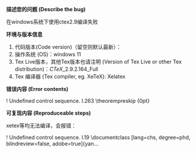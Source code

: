 **描述您的问题 (Describe the bug)**

在windows系统下使用ctex2.9编译失败

**环境与版本信息**

1. 代码版本(Code version)（留空则默认最新）：
2. 操作系统 (OS)：windows 11
3. Tex Live版本，其他Tex版本也请注明 (Version of Tex Live or other Tex distribution)：*CTeX*_2.9.2.164_Full
4. Tex 编译器 (Tex compiler, eg. XeTeX): Xelatex

**错误内容 (Error contents)**

! Undefined control sequence.
l.263 \theorempreskip
                     {0pt} 

**可复现内容 (Reproduceable steps)**

xetex等均无法编译，会报错：

! Undefined control sequence.
l.19 \documentclass
                   [lang=chs, degree=phd, blindreview=false, adobe=true]{yan...

